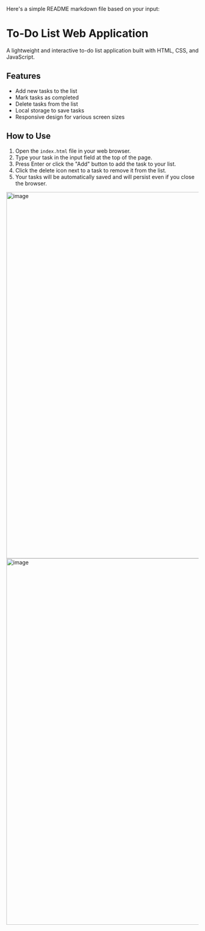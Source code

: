 Here's a simple README markdown file based on your input:

# To-Do List Web Application

A lightweight and interactive to-do list application built with HTML, CSS, and JavaScript.

## Features

- Add new tasks to the list
- Mark tasks as completed
- Delete tasks from the list
- Local storage to save tasks
- Responsive design for various screen sizes

## How to Use

1. Open the `index.html` file in your web browser.
2. Type your task in the input field at the top of the page.
3. Press Enter or click the "Add" button to add the task to your list.
4. Click the delete icon next to a task to remove it from the list.
5. Your tasks will be automatically saved and will persist even if you close the browser.

<img width="959" alt="image" src="https://github.com/user-attachments/assets/9bd4ebd4-b1b1-41e4-86a8-9de87253bb5e">
<img width="959" alt="image" src="https://github.com/user-attachments/assets/dedd59d6-352b-4849-b415-4378657034f2">

